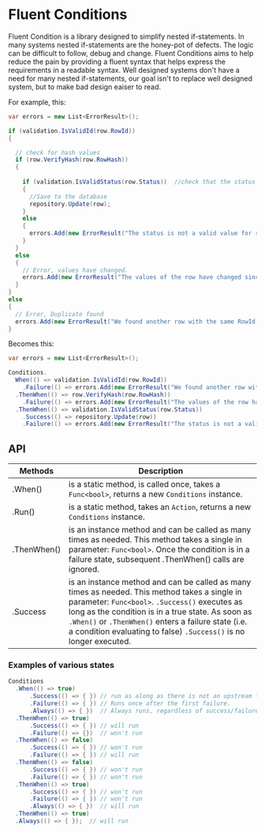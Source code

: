 # Fluent Conditions

Fluent Condition is a library designed to simplify nested if-statements. In many systems nested if-statements are the honey-pot of defects. The logic can be difficult to follow, debug and change. Fluent Conditions aims to help reduce the pain by providing a fluent syntax that helps express the requirements in a readable syntax. Well designed systems don't have a need for many nested if-statements, our goal isn't to replace well designed system, but to make bad design eaiser to read.



For example, this:

```c#
var errors = new List<ErrorResult>();

if (validation.IsValidId(row.RowId))
{

  // check for hash values
  if (row.VerifyHash(row.RowHash))
  {
    
    if (validation.IsValidStatus(row.Status))  //check that the status value is one of the expected values.                        
    {
      //Save to the database
      repository.Update(row);
    }
    else
    {
      errors.Add(new ErrorResult("The status is not a valid value for rowId " + row.RowId));
    }
  }
  else
  {
    // Error, values have changed.
    errors.Add(new ErrorResult("The values of the row have changed since you retrieved your data, please refresh your data."));
  }
}
else
{
  // Error, Duplicate found
  errors.Add(new ErrorResult("We found another row with the same RowId, please verify your data is correct."));
}

```



Becomes this:

```c#
var errors = new List<ErrorResult>();

Conditions.
  When(() => validation.IsValidId(row.RowId))
  	.Failure(() => errors.Add(new ErrorResult("We found another row with the same RowId, please verify your data is correct.")))
  .ThenWhen(() => row.VerifyHash(row.RowHash))
  	.Failure(() => errors.Add(new ErrorResult("The values of the row have changed since you retrieved your data, please refresh your data.")))
  .ThenWhen(() => validation.IsValidStatus(row.Status))
  	.Success(() => repository.Update(row))
  	.Failure(() => errors.Add(new ErrorResult("The status is not a valid value for rowId " + row.RowId)));
```



## API

| Methods     | Description                                                  |
| ----------- | ------------------------------------------------------------ |
| .When()     | is a static method, is called once, takes a `Func<bool>`, returns a new `Conditions` instance. |
| .Run()      | is a static method, takes an `Action`, returns a new `Conditions` instance. |
| .ThenWhen() | is an instance method and can be called as many times as needed. This method takes a single in parameter: `Func<bool>`. Once the condition is in a failure state, subsequent .ThenWhen() calls are ignored. |
| .Success    | is an instance method and can be called as many times as needed. This method takes a single in parameter: `Func<bool>`. `.Success()` executes as long as the condition is in a true state. As soon as `.When()` or `.ThenWhen()` enters a failure state (i.e. a condition evaluating to false) `.Success()` is no longer executed. |



### Examples of various states



```c#
Conditions
  .When(() => true)
	  .Success(() => { }) // run as along as there is not an upstream failure
	  .Failure(() => { }) // Runs once after the first failure.
	  .Always(() => { })  // Always runs, regardless of success/failure state
  .ThenWhen(() => true)
	  .Success(() => { }) // will run
	  .Failure(() => {})  // won't run
  .ThenWhen(() => false) 
	  .Success(() => { }) // won't run
	  .Failure(() => { }) // will run
  .ThenWhen(() => false) 
	  .Success(() => { }) // won't run
	  .Failure(() => { }) // won't run
  .ThenWhen(() => true) 
	  .Success(() => { }) // won't run
	  .Failure(() => { }) // won't run
	  .Always(() => { })  // will run
  .ThenWhen(() => true) 
  .Always(() => { });  // will run
```

